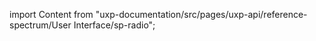 
import Content from "uxp-documentation/src/pages/uxp-api/reference-spectrum/User Interface/sp-radio";

<Content query="product=photoshop"/>

